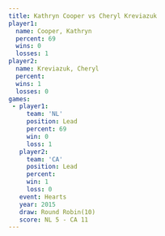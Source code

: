 ```yaml
---
title: Kathryn Cooper vs Cheryl Kreviazuk
player1:                 
  name: Cooper, Kathryn  
  percent: 69            
  wins: 0                
  losses: 1              
player2:                 
  name: Kreviazuk, Cheryl
  percent:               
  wins: 1                
  losses: 0              
games:
 - player1:        
     team: 'NL'    
     position: Lead
     percent: 69   
     win: 0        
     loss: 1       
   player2:        
     team: 'CA'    
     position: Lead
     percent:      
     win: 1        
     loss: 0       
   event: Hearts        
   year: 2015           
   draw: Round Robin(10)
   score: NL 5 - CA 11  
---
```

